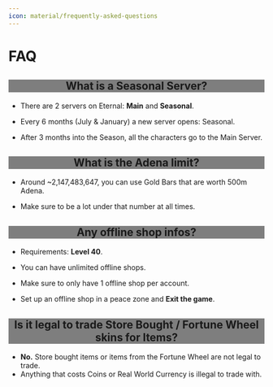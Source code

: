 ```yaml
---
icon: material/frequently-asked-questions
---
```


<style>
h2 {
    background-color: rgba(0, 0, 0, 0.5);
    text-align: center;
}
</style>

# FAQ

## What is a Seasonal Server?

- There are 2 servers on Eternal: **Main** and **Seasonal**.

- Every 6 months (July & January) a new server opens: Seasonal.

- After 3 months into the Season, all the characters go to the Main Server.

## What is the Adena limit?

- Around ~2,147,483,647, you can use Gold Bars that are worth 500m Adena.

- Make sure to be a lot under that number at all times.


## Any offline shop infos?

- Requirements: **Level 40**.

- You can have unlimited offline shops.

- Make sure to only have 1 offline shop per account.

- Set up an offline shop in a peace zone and **Exit the game**.

## Is it legal to trade Store Bought / Fortune Wheel skins for Items?

- **No.** Store bought items or items from the Fortune Wheel are not legal to trade.
- Anything that costs Coins or Real World Currency is illegal to trade with.
